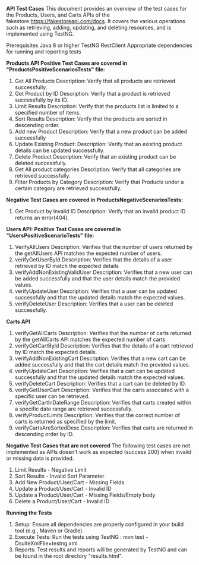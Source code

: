 **API Test Cases**
This document provides an overview of the test cases for the Products, Users, and Carts APIs of the fakestore:https://fakestoreapi.com/docs.  It covers the various operations such as retrieving, adding, updating, and deleting resources, and is implemented using TestNG.

Prerequisites
Java 8 or higher
TestNG
RestClient
Appropriate dependencies for running and reporting tests

**Products API**
**Positive Test Cases are covered in "ProductsPositiveScenariosTests" file:**
1. Get All Products
   Description: Verify that all products are retrieved successfully.
2. Get Product by ID
   Description: Verify that a product is retrieved successfully by its ID.
3. Limit Results
   Description: Verify that the products list is limited to a specified number of items.
4. Sort Results
   Description: Verify that the products are sorted in descending order.
5. Add new Product
   Description: Verify that a new product can be added successfully
6. Update Existing Product:
   Description: Verify that an existing product details can be updated successfully.
7. Delete Product
   Description: Verify that an existing product can be deleted successfully.
8. Get All product categories
   Description: Verify that all categories are retrieved successfully.
9. Filter Products by Category
   Description: Verify that Products under a certain category are retrieved successfully.

**Negative Test Cases are covered in ProductsNegativeScenariosTests:**
1. Get Product by Invalid ID
   Description: Verify that an invalid product ID returns an error(404).

**Users API:**
**Positive Test Cases are covered in "UsersPositiveScenarioTests" file:**
1. VerifyAllUsers
   Description: Verifies that the number of users returned by the getAllUsers API matches the expected number of users.
2. verifyGetUserById
   Description: Verifies that the details of a user retrieved by ID match the expected details
3. verifyAddNonExistingValidUser
   Description: Verifies that a new user can be added successfully and that the user details match the provided values.
4. verifyUpdateUser
   Description: Verifies that a user can be updated successfully and that the updated details match the expected values.
5. verifyDeleteUser
   Description: Verifies that a user can be deleted successfully.

**Carts API**
1. verifyGetAllCarts
   Description: Verifies that the number of carts returned by the getAllCarts API matches the expected number of carts.
2. verifyGetCartById
   Description: Verifies that the details of a cart retrieved by ID match the expected details.
3. verifyAddNonExistingCart
   Description: Verifies that a new cart can be added successfully and that the cart details match the provided values.
4. verifyUpdateCart
   Description: Verifies that a cart can be updated successfully and that the updated details match the expected values.
5. verifyDeleteCart
   Description: Verifies that a cart can be deleted by ID.
6. verifyGetUserCart
   Description: Verifies that the carts associated with a specific user can be retrieved.
7. verifyGetCartInDateRange
   Description: Verifies that carts created within a specific date range are retrieved successfully.
8. verifyProductLimits
   Description: Verifies that the correct number of carts is returned as specified by the limit.
9. verifyCartsAreSortedDesc
   Description: Verifies that carts are returned in descending order by ID.


**Negative Test Cases that are not covered**
The following test cases are not implemented as APIs doesn't work as expected (success 200) when invalid or missing data is provided.
1. Limit Results - Negative Limit
2. Sort Results - Invalid Sort Parameter
3. Add New Product/User/Cart - Missing Fields
4. Update a Product/User/Cart - Invalid ID
5. Update a Product/User/Cart - Missing Fields/Empty body
6. Delete a Product/User/Cart - Invalid ID

**Running the Tests**
1. Setup: Ensure all dependencies are properly configured in your build tool (e.g., Maven or Gradle).
2. Execute Tests: Run the tests using TestNG : mvn test -DsuiteXmlFile=testng.xml
3. Reports: Test results and reports will be generated by TestNG and can be found in the root directory "results.html".
